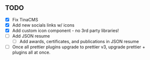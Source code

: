 ## TODO

- [x] Fix TinaCMS
- [x] Add new socials links w/ icons
- [x] Add custom icon component - no 3rd party libraries!
- [ ] Add JSON resume
  - [ ] Add awards, certificates, and publications in JSON resume
- [ ] Once all prettier plugins upgrade to prettier v3, upgrade prettier + plugins all at once.

